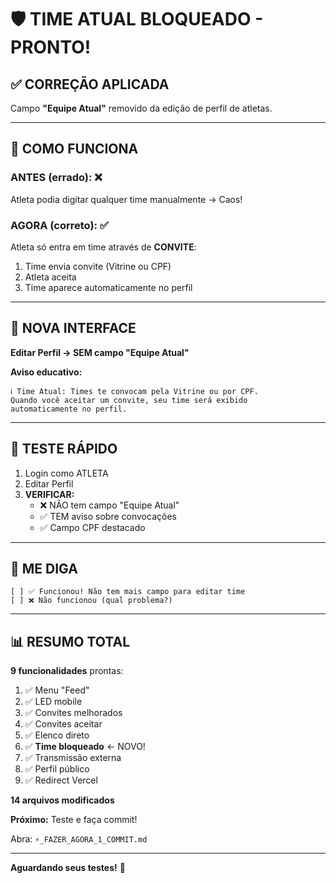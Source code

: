 # 🛡️ TIME ATUAL BLOQUEADO - PRONTO!

## ✅ CORREÇÃO APLICADA

Campo **"Equipe Atual"** removido da edição de perfil de atletas.

---

## 🎯 COMO FUNCIONA

### **ANTES (errado):** ❌
Atleta podia digitar qualquer time manualmente → Caos!

### **AGORA (correto):** ✅
Atleta só entra em time através de **CONVITE**:
1. Time envia convite (Vitrine ou CPF)
2. Atleta aceita
3. Time aparece automaticamente no perfil

---

## 📱 NOVA INTERFACE

**Editar Perfil → SEM campo "Equipe Atual"**

**Aviso educativo:**
```
ℹ️ Time Atual: Times te convocam pela Vitrine ou por CPF. 
Quando você aceitar um convite, seu time será exibido 
automaticamente no perfil.
```

---

## 🧪 TESTE RÁPIDO

1. Login como ATLETA
2. Editar Perfil
3. **VERIFICAR:**
   - ❌ NÃO tem campo "Equipe Atual"
   - ✅ TEM aviso sobre convocações
   - ✅ Campo CPF destacado

---

## 💬 ME DIGA

```
[ ] ✅ Funcionou! Não tem mais campo para editar time
[ ] ❌ Não funcionou (qual problema?)
```

---

## 📊 RESUMO TOTAL

**9 funcionalidades** prontas:

1. ✅ Menu "Feed"
2. ✅ LED mobile
3. ✅ Convites melhorados
4. ✅ Convites aceitar
5. ✅ Elenco direto
6. ✅ **Time bloqueado** ← NOVO!
7. ✅ Transmissão externa
8. ✅ Perfil público
9. ✅ Redirect Vercel

**14 arquivos modificados**

**Próximo:** Teste e faça commit!

Abra: `⚡_FAZER_AGORA_1_COMMIT.md`

---

**Aguardando seus testes!** 🚀
